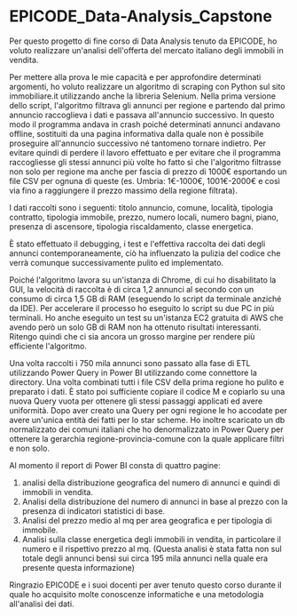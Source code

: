 # EPICODE_Data-Analysis_Capstone


Per questo progetto di fine corso di Data Analysis tenuto da EPICODE, ho voluto realizzare un'analisi dell'offerta del mercato italiano degli immobili in vendita.

Per mettere alla prova le mie capacità e per approfondire determinati argomenti, ho voluto realizzare un algoritmo di scraping con Python sul sito immobiliare.it utilizzando anche la libreria Selenium.
Nella prima versione dello script, l'algoritmo filtrava gli annunci per regione e partendo dal primo annuncio raccoglieva i dati e passava all'annuncio successivo. In questo modo il programma andava in crash poiché determinati annunci andavano offline, sostituiti da una pagina informativa dalla quale non è possibile proseguire all'annuncio successivo né tantomeno tornare indietro.
Per evitare quindi di perdere il lavoro effettuato e per evitare che il programma raccogliesse gli stessi annunci più volte ho fatto sì che l'algoritmo filtrasse non solo per regione ma anche per fascia di prezzo di 1000€ esportando un file CSV per ognuna di queste  (es. Umbria: 1€-1000€, 1001€-2000€ e così via fino a raggiungere il prezzo massimo della regione filtrata).

I dati raccolti sono i seguenti: titolo annuncio, comune, località, tipologia contratto, tipologia immobile, prezzo, numero locali, numero bagni, piano, presenza di ascensore, tipologia riscaldamento, classe energetica.


È stato effettuato il debugging, i test e l'effettiva raccolta dei dati degli annunci contemporaneamente, ciò ha influenzato la pulizia del codice che verrà comunque successivamente pulito ed implementato.

Poiché l'algoritmo lavora su un'istanza di Chrome, di cui ho disabilitato la GUI, la velocità di raccolta è di circa 1,2 annunci al secondo con un consumo di circa 1,5 GB di RAM (eseguendo lo script da terminale anziché da IDE). Per accelerare il processo ho eseguito lo script su due PC in più terminali. Ho anche eseguito un test su un'istanza EC2 gratuita di AWS che avendo però un solo GB di RAM non ha ottenuto risultati interessanti.
Ritengo quindi che ci sia ancora un grosso margine per rendere più efficiente l'algoritmo.

Una volta raccolti i 750 mila annunci sono passato alla fase di ETL utilizzando Power Query in Power BI utilizzando come connettore la directory. Una volta combinati tutti i file CSV della prima regione ho pulito e preparato i dati. È stato poi sufficiente copiare il codice M e copiarlo su una nuova Query vuota per ottenere gli stessi passaggi applicati ed avere uniformità. Dopo aver creato una Query per ogni regione le ho accodate per avere un'unica entità dei fatti per lo star scheme. Ho inoltre scaricato un db normalizzato dei comuni italiani che ho denormalizzato in Power Query per ottenere la gerarchia regione-provincia-comune con la quale applicare filtri e non solo.

Al momento il report di Power BI consta di quattro pagine:
1. analisi della distribuzione geografica del numero di annunci e quindi di immobili in vendita.
2. Analisi della distribuzione del numero di annunci in base al prezzo con la presenza di indicatori statistici di base.
3. Analisi del prezzo medio al mq per area geografica e per tipologia di immobile.
4. Analisi sulla classe energetica degli immobili in vendita, in particolare il numero e il rispettivo prezzo al mq. (Questa analisi è stata fatta non sul totale degli annunci bensì sui circa 195 mila annunci nella quale era presente questa informazione)


Ringrazio EPICODE e i suoi docenti per aver tenuto questo corso durante il quale ho acquisito molte conoscenze informatiche e una metodologia all'analisi dei dati.